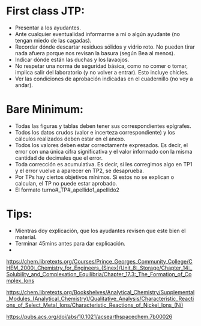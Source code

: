 # First class JTP:
- Presentar a los ayudantes.
- Ante cualquier eventualidad informarme a mí o algún ayudante (no tengan miedo de las cagadas). 
- Recordar dónde descartar residuos sólidos y vidrio roto. No pueden tirar nada afuera porque nos revisan la basura (según Bea al menos).
- Indicar dónde están las duchas y los lavaojos. 
- No respetar una norma de seguridad básica, como no comer o tomar, implica salir del laboratorio (y no volver a entrar). Esto incluye chicles.
- Ver las condiciones de aprobación indicadas en el cuadernillo (no voy a andar).

# Bare Minimum:
- Todas las figuras y tablas deben tener sus correspondientes epígrafes.
- Todos los datos crudos (valor e incerteza correspondiente) y los cálculos realizados deben estar en el anexo.
- Todos los valores deben estar correctamente expresados. Es decir, el error con una única cifra significativa y el valor informado con la misma cantidad de decimales que el error.
- Toda corrección es acumulativa. Es decir, si les corregimos algo en TP1 y el error vuelve a aparecer en TP2, se desaprueba.
- Por TPs hay ciertos objetivos mínimos. Si estos no se explican o calculan, el TP no puede estar aprobado.
- El formato turno#_TP#_apellido1_apellido2

# Tips:
- Mientras doy explicación, que los ayudantes revisen que este bien el material.
- Terminar 45mins antes para dar explicación.
- 


https://chem.libretexts.org/Courses/Prince_Georges_Community_College/CHEM_2000:_Chemistry_for_Engineers_(Sinex)/Unit_8:_Storage/Chapter_14:_Solubility_and_Complexation_Equilibria/Chapter_17.3:_The_Formation_of_Complex_Ions

https://chem.libretexts.org/Bookshelves/Analytical_Chemistry/Supplemental_Modules_(Analytical_Chemistry)/Qualitative_Analysis/Characteristic_Reactions_of_Select_Metal_Ions/Characteristic_Reactions_of_Nickel_Ions_(Ni)

https://pubs.acs.org/doi/abs/10.1021/acsearthspacechem.7b00026
